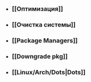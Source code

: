 - ### [[Оптимизация]]
- ### [[Очистка системы]]
- ### [[Package Managers]]
- ### [[Downgrade pkg]]
- ### [[Linux/Arch/Dots|Dots]]
